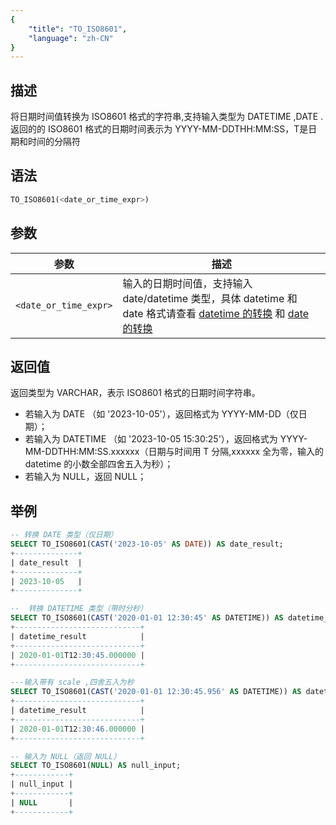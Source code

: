 ```yaml
---
{
    "title": "TO_ISO8601",
    "language": "zh-CN"
}
---
```


## 描述

将日期时间值转换为 ISO8601 格式的字符串,支持输入类型为 DATETIME ,DATE .
返回的的 ISO8601 格式的日期时间表示为 YYYY-MM-DDTHH:MM:SS，T是日期和时间的分隔符

## 语法

```sql
TO_ISO8601(<date_or_time_expr>)
```

## 参数
| 参数                         | 描述                          |
|----------------------------|-----------------------------|
| `<date_or_time_expr>` | 输入的日期时间值，支持输入 date/datetime 类型，具体 datetime 和 date 格式请查看 [datetime 的转换](../../../../../current/sql-manual/basic-element/sql-data-types/conversion/datetime-conversion) 和 [date 的转换](../../../../../current/sql-manual/basic-element/sql-data-types/conversion/date-conversion) |

## 返回值

返回类型为 VARCHAR，表示 ISO8601 格式的日期时间字符串。

- 若输入为 DATE （如 '2023-10-05'），返回格式为 YYYY-MM-DD（仅日期）；
- 若输入为 DATETIME （如 '2023-10-05 15:30:25'），返回格式为 YYYY-MM-DDTHH:MM:SS.xxxxxx（日期与时间用 T 分隔,xxxxxx 全为零，输入的 datetime 的小数全部四舍五入为秒）；
- 若输入为 NULL，返回 NULL；

## 举例

```sql
-- 转换 DATE 类型（仅日期）
SELECT TO_ISO8601(CAST('2023-10-05' AS DATE)) AS date_result;
+--------------+
| date_result  |
+--------------+
| 2023-10-05   |
+--------------+

--  转换 DATETIME 类型（带时分秒）
SELECT TO_ISO8601(CAST('2020-01-01 12:30:45' AS DATETIME)) AS datetime_result;
+----------------------------+
| datetime_result            |
+----------------------------+
| 2020-01-01T12:30:45.000000 |
+----------------------------+

---输入带有 scale ,四舍五入为秒
SELECT TO_ISO8601(CAST('2020-01-01 12:30:45.956' AS DATETIME)) AS datetime_result;
+----------------------------+
| datetime_result            |
+----------------------------+
| 2020-01-01T12:30:46.000000 |
+----------------------------+

-- 输入为 NULL（返回 NULL）
SELECT TO_ISO8601(NULL) AS null_input;
+------------+
| null_input |
+------------+
| NULL       |
+------------+
```